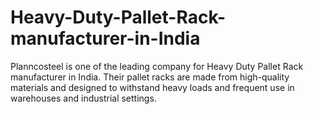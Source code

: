 # Heavy-Duty-Pallet-Rack-manufacturer-in-India
Planncosteel is one of the leading company for Heavy Duty Pallet Rack manufacturer in India. Their pallet racks are made from high-quality materials and designed to withstand heavy loads and frequent use in warehouses and industrial settings. 
